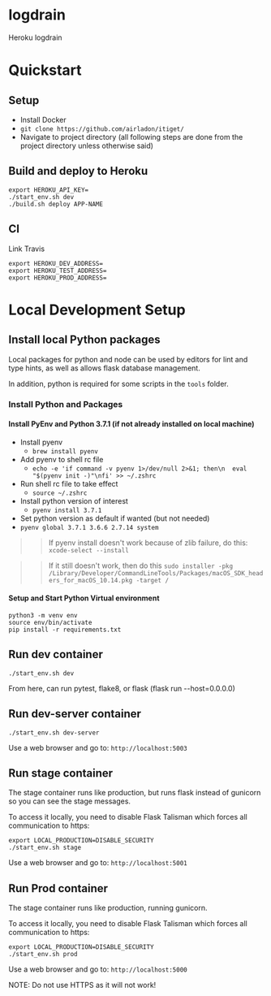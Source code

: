# logdrain

Heroku logdrain

# Quickstart
## Setup
* Install Docker
* `git clone https://github.com/airladon/itiget/`
* Navigate to project directory (all following steps are done from the project directory unless otherwise said)

## Build and deploy to Heroku

```
export HEROKU_API_KEY=
./start_env.sh dev
./build.sh deploy APP-NAME
```

## CI

Link Travis

```
export HEROKU_DEV_ADDRESS=
export HEROKU_TEST_ADDRESS=
export HEROKU_PROD_ADDRESS=
```


# Local Development Setup

## Install local Python packages
Local packages for python and node can be used by editors for lint and type hints, as well as allows flask database management.

In addition, python is required for some scripts in the `tools` folder.

### Install Python and Packages
#### Install PyEnv and Python 3.7.1 (if not already installed on local machine)
* Install pyenv
  * `brew install pyenv`
* Add pyenv to shell rc file
  * `echo -e 'if command -v pyenv 1>/dev/null 2>&1; then\n  eval "$(pyenv init -)"\nfi' >> ~/.zshrc`
* Run shell rc file to take effect
  * `source ~/.zshrc`
* Install python version of interest
  * `pyenv install 3.7.1`
* Set python version as default if wanted (but not needed)
* `pyenv global 3.7.1 3.6.6 2.7.14 system`

>> If pyenv install doesn't work because of zlib failure, do this:
`xcode-select --install`

>> If it still doesn't work, then do this
`sudo installer -pkg /Library/Developer/CommandLineTools/Packages/macOS_SDK_headers_for_macOS_10.14.pkg -target /`

#### Setup and Start Python Virtual environment
```
python3 -m venv env
source env/bin/activate
pip install -r requirements.txt
```

## Run dev container
```
./start_env.sh dev
```
From here, can run pytest, flake8, or flask (flask run --host=0.0.0.0)


## Run dev-server container
```
./start_env.sh dev-server
```

Use a web browser and go to: `http://localhost:5003`


## Run stage container

The stage container runs like production, but runs flask instead of gunicorn so you can see the stage messages.

To access it locally, you need to disable Flask Talisman which forces all communication to https:
```
export LOCAL_PRODUCTION=DISABLE_SECURITY
./start_env.sh stage
```

Use a web browser and go to: `http://localhost:5001`


## Run Prod container

The stage container runs like production, running gunicorn.

To access it locally, you need to disable Flask Talisman which forces all communication to https:
```
export LOCAL_PRODUCTION=DISABLE_SECURITY
./start_env.sh prod
```

Use a web browser and go to: `http://localhost:5000`

NOTE: Do not use HTTPS as it will not work!

